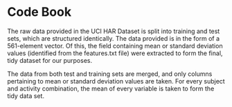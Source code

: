 # Code Book

The raw data provided in the UCI HAR Dataset is split into training and test sets, which are structured identically. The data provided is in the form of a 561-element vector. Of this, the field containing mean or standard deviation values (identified from the features.txt file) were extracted to form the final, tidy dataset for our purposes.

The data from both test and training sets are merged, and only columns pertaining to mean or standard deviation values are taken. For every subject and activity combination, the mean of every variable is taken to form the tidy data set.